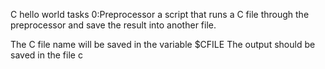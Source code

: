 C hello world
tasks
0:Preprocessor
a script that runs a C file through the preprocessor and save the result into another file.

The C file name will be saved in the variable $CFILE
The output should be saved in the file c
